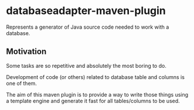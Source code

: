 databaseadapter-maven-plugin
============================

Represents a generator of Java source code needed to work with a database.

Motivation
----------------

Some tasks are so repetitive and absolutely the most boring to do.

Development of code (or others) related to database table and columns is one of them.

The aim of this maven plugin is to provide a way to write those things using a template engine and generate it fast for all tables/columns to be used.

